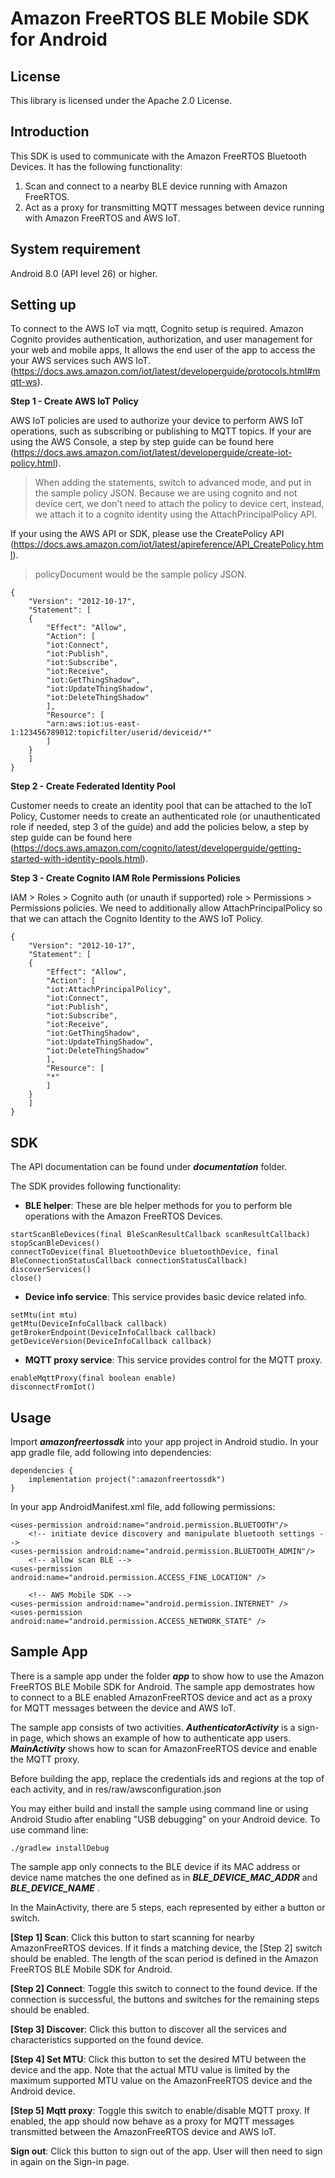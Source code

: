 # Amazon FreeRTOS BLE Mobile SDK for Android

## License

This library is licensed under the Apache 2.0 License. 

## Introduction

This SDK is used to communicate with the Amazon FreeRTOS Bluetooth Devices. It has the following functionality:

1. Scan and connect to a nearby BLE device running with Amazon FreeRTOS.
2. Act as a proxy for transmitting MQTT messages between device running with Amazon FreeRTOS and AWS IoT.

## System requirement

Android 8.0 (API level 26) or higher.

## Setting up

To connect to the AWS IoT via mqtt, Cognito setup is required. Amazon Cognito provides authentication, authorization, and user management for your web and mobile apps, It allows the end user of the app to access the your AWS services such AWS IoT. (https://docs.aws.amazon.com/iot/latest/developerguide/protocols.html#mqtt-ws).

**Step 1 - Create AWS IoT Policy**

AWS IoT policies are used to authorize your device to perform AWS IoT operations, such as subscribing or publishing to MQTT topics.
If your are using the AWS Console, a step by step guide can be found here (https://docs.aws.amazon.com/iot/latest/developerguide/create-iot-policy.html).

> When adding the statements, switch to advanced mode, and put in the sample policy JSON.
> Because we are using cognito and not device cert, we don't need to attach the policy to device cert, instead, we attach it to a cognito identity using the AttachPrincipalPolicy API.

If your using the AWS API or SDK, please use the CreatePolicy API (https://docs.aws.amazon.com/iot/latest/apireference/API_CreatePolicy.html).

> policyDocument would be the sample policy JSON.

```
{
    "Version": "2012-10-17",
    "Statement": [
    {
        "Effect": "Allow",
        "Action": [
        "iot:Connect",
        "iot:Publish",
        "iot:Subscribe",
        "iot:Receive",
        "iot:GetThingShadow",
        "iot:UpdateThingShadow",
        "iot:DeleteThingShadow"
        ],
        "Resource": [
        "arn:aws:iot:us-east-1:123456789012:topicfilter/userid/deviceid/*"
        ]
    }
    ]
}
```
**Step 2 - Create Federated Identity Pool**

Customer needs to create an identity pool that can be attached to the IoT Policy, Customer needs to create an authenticated role (or unauthenticated role if needed, step 3 of the guide) and add the policies below, a step by step guide can be found here (https://docs.aws.amazon.com/cognito/latest/developerguide/getting-started-with-identity-pools.html).

**Step 3 - Create Cognito IAM Role Permissions Policies**

IAM > Roles > Cognito auth (or unauth if supported) role > Permissions > Permissions policies. We need to additionally allow AttachPrincipalPolicy so that we can attach the Cognito Identity to the AWS IoT Policy.


```
{
    "Version": "2012-10-17",
    "Statement": [
    {
        "Effect": "Allow",
        "Action": [
        "iot:AttachPrincipalPolicy",
        "iot:Connect",
        "iot:Publish",
        "iot:Subscribe",
        "iot:Receive",
        "iot:GetThingShadow",
        "iot:UpdateThingShadow",
        "iot:DeleteThingShadow"
        ],
        "Resource": [
        "*"
        ]
    }
    ]
}
```

## SDK
The API documentation can be found under _**documentation**_ folder.

The SDK provides following functionality:
- **BLE helper**: These are ble helper methods for you to perform ble operations with the Amazon FreeRTOS Devices.
```
startScanBleDevices(final BleScanResultCallback scanResultCallback)
stopScanBleDevices()
connectToDevice(final BluetoothDevice bluetoothDevice, final BleConnectionStatusCallback connectionStatusCallback)
discoverServices()
close()
```
- **Device info service**: This service provides basic device related info.
```
setMtu(int mtu)
getMtu(DeviceInfoCallback callback)
getBrokerEndpoint(DeviceInfoCallback callback)
getDeviceVersion(DeviceInfoCallback callback)
```
- **MQTT proxy service**: This service provides control for the MQTT proxy.
```
enableMqttProxy(final boolean enable)
disconnectFromIot()
```

## Usage

Import _**amazonfreertossdk**_ into your app project in Android studio.
In your app gradle file, add following into dependencies:

```
dependencies {
    implementation project(":amazonfreertossdk")
}
```

In your app AndroidManifest.xml file, add following permissions:

```
<uses-permission android:name="android.permission.BLUETOOTH"/>
    <!-- initiate device discovery and manipulate bluetooth settings -->
<uses-permission android:name="android.permission.BLUETOOTH_ADMIN"/>
    <!-- allow scan BLE -->
<uses-permission android:name="android.permission.ACCESS_FINE_LOCATION" />

    <!-- AWS Mobile SDK -->
<uses-permission android:name="android.permission.INTERNET" />
<uses-permission android:name="android.permission.ACCESS_NETWORK_STATE" />
```


## Sample App
There is a sample app under the folder _**app**_ to show how to use the Amazon FreeRTOS BLE Mobile SDK for Android. The sample app demostrates how to connect to a BLE enabled AmazonFreeRTOS device and act as a proxy for MQTT messages between the device and AWS IoT.

The sample app consists of two activities. _**AuthenticatorActivity**_ is a sign-in page, which shows an example of how to authenticate app users. _**MainActivity**_ shows how to scan for AmazonFreeRTOS device and enable the MQTT proxy.

Before building the app, replace the credentials ids and regions at the top of each activity, and in res/raw/awsconfiguration.json

You may either build and install the sample using command line or using Android Studio after enabling "USB debugging" on your Android device. To use command line:
```
./gradlew installDebug
```

The sample app only connects to the BLE device if its MAC address or device name matches the one defined as in _**BLE_DEVICE_MAC_ADDR**_ and _**BLE_DEVICE_NAME**_ .

In the MainActivity, there are 5 steps, each represented by either a button or switch.

**[Step 1] Scan**: Click this button to start scanning for nearby AmazonFreeRTOS devices. If it finds a matching device, the [Step 2] switch should be enabled. The length of the scan period is defined in the Amazon FreeRTOS BLE Mobile SDK for Android.

**[Step 2] Connect**: Toggle this switch to connect to the found device. If the connection is successful, the buttons and switches for the remaining steps should be enabled.

**[Step 3] Discover**: Click this button to discover all the services and characteristics supported on the found device.

**[Step 4] Set MTU**: Click this button to set the desired MTU between the device and the app. Note that the actual MTU value is limited by the maximum supported MTU value on the AmazonFreeRTOS device and the Android device.

**[Step 5] Mqtt proxy**: Toggle this switch to enable/disable MQTT proxy. If enabled, the app should now behave as a proxy for MQTT messages transmitted between the AmazonFreeRTOS device and AWS IoT.

**Sign out**: Click this button to sign out of the app. User will then need to sign in again on the Sign-in page.
